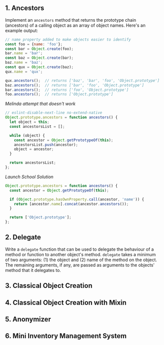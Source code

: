 ## 1. Ancestors

Implement an `ancestors` method that returns the prototype chain (ancestors) of a calling object as an array of object names. Here's an example output: 

``` js
// name property added to make objects easier to identify
const foo = {name: 'foo'};
const bar = Object.create(foo);
bar.name = 'bar';
const baz = Object.create(bar);
baz.name = 'baz';
const qux = Object.create(baz);
qux.name = 'qux';

qux.ancestors();  // returns ['baz', 'bar', 'foo', 'Object.prototype']
baz.ancestors();  // returns ['bar', 'foo', 'Object.prototype']
bar.ancestors();  // returns ['foo', 'Object.prototype']
foo.ancestors();  // returns ['Object.prototype']
```

*Melinda attempt that doesn't work*

``` js
// eslint-disable-next-line no-extend-native
Object.prototype.ancestors = function ancestors() {
  let object = this;
  const ancestorsList = [];

  while (object) {
    const ancestor = Object.getPrototypeOf(this);
    ancestorsList.push(ancestor);
    object = ancestor;
  }

  return ancestorsList;
};
```

*Launch School Solution*

``` js
Object.prototype.ancestors = function ancestors() {
  const ancestor = Object.getPrototypeOf(this);

  if (Object.prototype.hasOwnProperty.call(ancestor, 'name')) {
    return [ancestor.name].concat(ancestor.ancestors());
  }

  return ['Object.prototype'];
};
```


## 2. Delegate

Write a `delegate` function that can be used to delegate the behaviour of a method or function to another object's method. `delegate` takes a minimum of two arguments: (1) the object and (2) name of the method on the object. The remaining arguments, if any, are passed as arguments to the objects' method that it delegates to. 



## 3. Classical Object Creation

## 4. Classical Object Creation with Mixin

## 5. Anonymizer

## 6. Mini Inventory Management System


